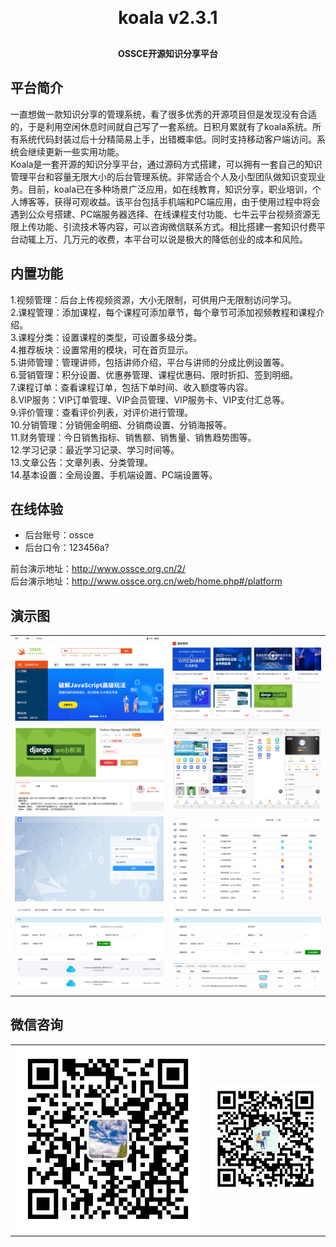 <h1 align="center" style="margin: 30px 0 30px; font-weight: bold;">koala v2.3.1</h1>
<h4 align="center">OSSCE开源知识分享平台</h4>

## 平台简介

一直想做一款知识分享的管理系统，看了很多优秀的开源项目但是发现没有合适的，于是利用空闲休息时间就自己写了一套系统。日积月累就有了koala系统。所有系统代码封装过后十分精简易上手，出错概率低。同时支持移动客户端访问。系统会继续更新一些实用功能。  <br>
Koala是一套开源的知识分享平台，通过源码方式搭建，可以拥有一套自己的知识管理平台和容量无限大小的后台管理系统。非常适合个人及小型团队做知识变现业务。目前，koala已在多种场景广泛应用，如在线教育，知识分享，职业培训，个人博客等，获得可观收益。该平台包括手机端和PC端应用，由于使用过程中将会遇到公众号搭建、PC端服务器选择、在线课程支付功能、七牛云平台视频资源无限上传功能、引流技术等内容，可以咨询微信联系方式。相比搭建一套知识付费平台动辄上万、几万元的收费，本平台可以说是极大的降低创业的成本和风险。

## 内置功能

1.视频管理：后台上传视频资源，大小无限制，可供用户无限制访问学习。  <br>
2.课程管理：添加课程，每个课程可添加章节，每个章节可添加视频教程和课程介绍。  <br>
3.课程分类：设置课程的类型，可设置多级分类。<br>
4.推荐板块：设置常用的模块，可在首页显示。<br>
5.讲师管理：管理讲师，包括讲师介绍，平台与讲师的分成比例设置等。<br>
6.营销管理：积分设置、优惠券管理、课程优惠码、限时折扣、签到明细。<br>
7.课程订单：查看课程订单，包括下单时间、收入额度等内容。<br>
8.VIP服务：VIP订单管理、VIP会员管理、VIP服务卡、VIP支付汇总等。<br>
9.评价管理：查看评价列表，对评价进行管理。<br>
10.分销管理：分销佣金明细、分销商设置、分销海报等。<br>
11.财务管理：今日销售指标、销售额、销售量、销售趋势图等。<br>
12.学习记录：最近学习记录、学习时间等。<br>
13.文章公告：文章列表、分类管理。<br>
14.基本设置：全局设置、手机端设置、PC端设置等。<br>

## 在线体验

- 后台账号：ossce
- 后台口令：123456a?

前台演示地址：http://www.ossce.org.cn/2/  
后台演示地址：http://www.ossce.org.cn/web/home.php#/platform

## 演示图

<table>
    <tr>
        <td><img src="https://github.com/ossce/koala/blob/main/image/%E5%89%8D%E5%8F%B001.png?raw=true"/></td>
        <td><img src="https://github.com/ossce/koala/blob/main/image/%E5%89%8D%E5%8F%B002.png?raw=true"/></td>
    </tr>
    <tr>
        <td><img src="https://github.com/ossce/koala/blob/main/image/%E5%89%8D%E5%8F%B003.png?raw=true"/></td>
        <td><img src="https://github.com/ossce/koala/blob/main/image/%E5%89%8D%E5%8F%B004.png?raw=true"/></td>
    </tr>
    <tr>
        <td><img src="https://github.com/ossce/koala/blob/main/image/%E5%90%8E%E5%8F%B001.png?raw=true"/></td>
        <td><img src="https://github.com/ossce/koala/blob/main/image/%E5%90%8E%E5%8F%B002.png?raw=true"/></td>
    </tr>
	<tr>
        <td><img src="https://github.com/ossce/koala/blob/main/image/%E5%90%8E%E5%8F%B003.png?raw=true"/></td>
        <td><img src="https://github.com/ossce/koala/blob/main/image/%E5%90%8E%E5%8F%B004.png?raw=true"/></td>
    </tr>	 
</table>


## 微信咨询

<table>
    <tr>
        <td><img src="https://github.com/ossce/koala/blob/main/image/%E5%BE%AE%E4%BF%A1%E5%90%8D%EF%BC%9Aossce666.jpg?raw=true"/></td>
        <td><img src="https://github.com/ossce/koala/blob/main/image/%E5%85%AC%E4%BC%97%E5%8F%B7%E5%B9%B3%E5%8F%B0-%E6%89%8B%E6%9C%BA%E7%89%88.jpg?raw=true"/></td>
    </tr>	 
</table>
